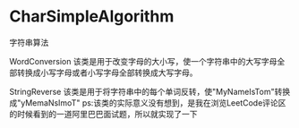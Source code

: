 # CharSimpleAlgorithm
字符串算法

WordConversion 
该类是用于改变字母的大小写，使一个字符串中的大写字母全部转换成小写字母或者小写字母全部转换成大写字母。

StringReverse
该类是用于将字符串中的每个单词反转，使"MyNameIsTom"转换成"yMemaNsImoT"
ps:该类的实际意义没有想到，是我在浏览LeetCode评论区的时候看到的一道阿里巴巴面试题，所以就实现了一下
